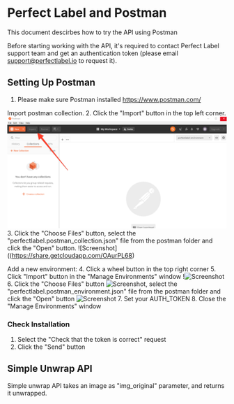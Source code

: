 
# Perfect Label and Postman
This document descirbes how to try the API using Postman

Before starting working with the API, it's required to contact Perfect Label support team and get an authentication token (please email support@perfectlabel.io to request it).

## Setting Up Postman

1. Please make sure Postman installed https://www.postman.com/

Import postman collection.
2. Click the "Import" button in the top left corner. ![Screenshot](/screenshots/postman-1.png)
3. Click the "Choose Files" button, select the "perfectlabel.postman_collection.json" file from the postman folder and click the "Open" button. ![Screenshot]((https://share.getcloudapp.com/OAurPL68)

Add a new environment:
4. Click a wheel button in the top right corner
5. Click "Import" button in the "Manage Environments" window !![Screenshot](https://share.getcloudapp.com/Z4u5ow2Z)
6. Click the "Choose Files" button ![Screenshot](https://share.getcloudapp.com/jkuKLnpg), select the "perfectlabel.postman_environment.json" file from the postman folder and click the "Open" button ![Screenshot](https://share.getcloudapp.com/2NuBwrQ6)
7. Set your AUTH_TOKEN
8. Close the "Manage Environments" window

### Check Installation
1. Select the "Check that the token is correct" request
2. Click the "Send" button


## Simple Unwrap API

Simple unwrap API takes an image as "img_original" parameter, and returns it unwrapped.
